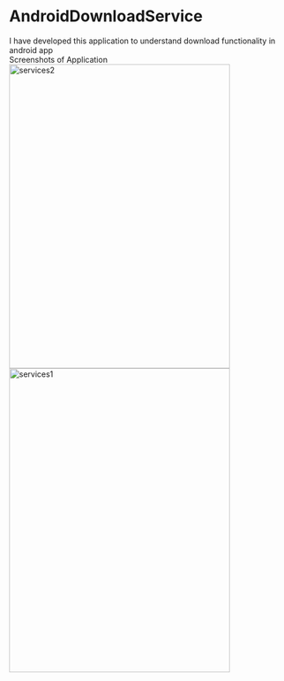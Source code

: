 # AndroidDownloadService
I have developed this application to understand download functionality in android app<br>
Screenshots of Application<br> 
<img src="https://image.ibb.co/gQeGTk/services2.png" alt="services2" border="0" height="550" width="400">
<img src="https://image.ibb.co/hBQqok/services1.png" alt="services1" border="0" height="550" width="400">
